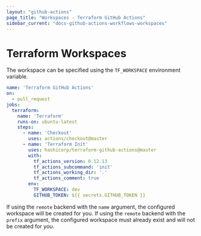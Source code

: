 ```yaml
---
layout: "github-actions"
page_title: "Workspaces - Terraform GitHub Actions"
sidebar_current: "docs-github-actions-workflows-workspaces"
---
```


# Terraform Workspaces

The workspace can be specified using the `TF_WORKSPACE` environment variable.

```yaml
name: 'Terraform GitHub Actions'
on:
  - pull_request
jobs:
  terraform:
    name: 'Terraform'
    runs-on: ubuntu-latest
    steps:
      - name: 'Checkout'
        uses: actions/checkout@master
      - name: 'Terraform Init'
        uses: hashicorp/terraform-github-actions@master
        with:
          tf_actions_version: 0.12.13
          tf_actions_subcommand: 'init'
          tf_actions_working_dir: '.'
          tf_actions_comment: true
        env:
          TF_WORKSPACE: dev
          GITHUB_TOKEN: ${{ secrets.GITHUB_TOKEN }}
```

If using the `remote` backend with the `name` argument, the configured workspace will be created for you. If using the `remote` backend with the `prefix` argument, the configured workspace must already exist and will not be created for you.
